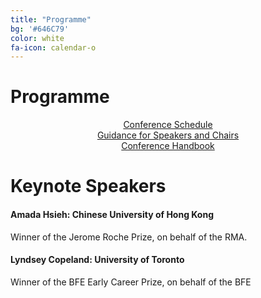 ```yaml
---
title: "Programme"
bg: '#646C79'
color: white
fa-icon: calendar-o
---
```


# Programme
<div align="center" class="schedule">
<a href="docs/RSC Final Schedule.pdf" class="btn vspace btn-success btn-lg mr-1" role="button"><i class="fa fa-arrow-right" aria-hidden="true"></i> Conference Schedule</a>
</div>

<div align="center" class="schedule">
<a href="docs/RSC2022 Guidance for Speakers and Chairs short.pdf" class="btn vspace btn-success btn-lg mr-1" role="button"><i class="fa fa-arrow-right" aria-hidden="true"></i> Guidance for Speakers and Chairs</a>
</div>

<div align="center" class="schedule">
<a href="docs/RSC 2022 Conference Handbook.pdf" class="btn vspace btn-success btn-lg mr-1" role="button"><i class="fa fa-arrow-right" aria-hidden="true"></i> Conference Handbook</a>
</div>

# Keynote Speakers
#### Amada Hsieh: Chinese University of Hong Kong
Winner of the Jerome Roche Prize, on behalf of the RMA.

#### Lyndsey Copeland: University of Toronto
Winner of the BFE Early Career Prize, on behalf of the BFE